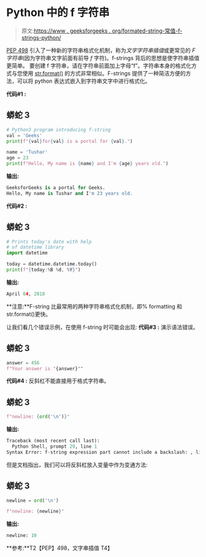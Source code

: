 # Python 中的 f 字符串

> 原文:[https://www . geeksforgeeks . org/formated-string-常值-f-strings-python/](https://www.geeksforgeeks.org/formatted-string-literals-f-strings-python/)

[PEP 498](https://docs.python.org/3/whatsnew/3.6.html#whatsnew36-pep498) 引入了一种新的字符串格式化机制，称为*文字字符串插值*或更常见的 *F 字符串*(因为字符串文字前面有前导 *f* 字符)。f-strings 背后的思想是使字符串插值更简单。
要创建 f 字符串，请在字符串前面加上字母“f”。字符串本身的格式化方式与您使用 [str.format()](https://www.geeksforgeeks.org/python-format-function/) 的方式非常相似。F-strings 提供了一种简洁方便的方法，可以将 python 表达式嵌入到字符串文字中进行格式化。

**代码#1 :**

## 蟒蛇 3

```py
# Python3 program introducing f-string
val = 'Geeks'
print(f"{val}for{val} is a portal for {val}.")

name = 'Tushar'
age = 23
print(f"Hello, My name is {name} and I'm {age} years old.")
```

**输出:**

```py
GeeksforGeeks is a portal for Geeks.
Hello, My name is Tushar and I'm 23 years old.
```

**代码#2 :**

## 蟒蛇 3

```py
# Prints today's date with help
# of datetime library
import datetime

today = datetime.datetime.today()
print(f"{today:%B %d, %Y}")
```

**输出:**

```py
April 04, 2018
```

**注意:**F-string 比最常用的两种字符串格式化机制，即% formatting 和 str.format()更快。

让我们看几个错误示例，在使用 f-string 时可能会出现:
**代码#3 :** 演示语法错误。

## 蟒蛇 3

```py
answer = 456
f"Your answer is "{answer}""
```

**代码#4 :** 反斜杠不能直接用于格式字符串。

## 蟒蛇 3

```py
f"newline: {ord('\n')}"
```

**输出:**

```py
Traceback (most recent call last):
  Python Shell, prompt 29, line 1
Syntax Error: f-string expression part cannot include a backslash: , line 1, pos 0
```

但是文档指出，我们可以将反斜杠放入变量中作为变通方法:

## 蟒蛇 3

```py
newline = ord('\n')

f"newline: {newline}"
```

**输出:**

```py
newline: 10
```

**参考:**T2【PEP】498，文字串插值 T4】